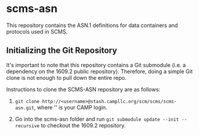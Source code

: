 # scms-asn

This repository contains the ASN.1 definitions for data containers and protocols
used in SCMS.

## Initializing the Git Repository

It's important to note that this repository contains a Git submodule (i.e. a
dependency on the 1609.2 public repository). Therefore, doing a simple Git
clone is not enough to pull down the entire repo.

Instructions to clone the SCMS-ASN repository are as follows:

1. ```git clone http://<username>@stash.campllc.org/scm/scms/scms-asn.git```, where 
'<username>' is your CAMP login.

2. Go into the scms-asn folder and run ```git submodule update --init --recursive``` 
to checkout the 1609.2 repository.

